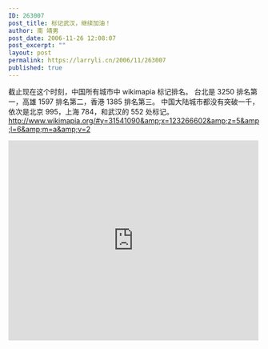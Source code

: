 ```yaml
---
ID: 263007
post_title: 标记武汉，继续加油！
author: 南 靖男
post_date: 2006-11-26 12:08:07
post_excerpt: ""
layout: post
permalink: https://larryli.cn/2006/11/263007
published: true
---
```

截止现在这个时刻，中国所有城市中 wikimapia 标记排名。
台北是 3250 排名第一，高雄 1597 排名第二，香港 1385 排名第三。
中国大陆城市都没有突破一千，依次是北京 995，上海 784，和武汉的 552 处标记。
<a href="http://www.wikimapia.org/#y=31541090&amp;x=123266602&amp;z=5&amp;l=6&amp;m=a&amp;v=2">http://www.wikimapia.org/#y=31541090&amp;x=123266602&amp;z=5&amp;l=6&amp;m=a&amp;v=2</a>
<!--more-->
<iframe src="http://wikimapia.org/s/#y=30577632&amp;x=114285278&amp;z=11&amp;l=6&amp;m=a&amp;v=2" frameborder="0" height="400" width="500"></iframe>